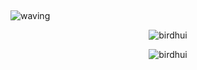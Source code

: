 ##  <a id="waving">
![waving](https://capsule-render.vercel.app/api?type=waving&height=270&text=Welcome!%20My%20little%20Github%20&fontSize=40&fontAlign=65&fontAlignY=40&color=gradient)

<!-- [![Solved.ac
프로필](http://mazassumnida.wtf/api/v2/generate_badge?boj=birdhui)](https://solved.ac/malkoring) -->
<p align="center"> <img src="https://github-readme-stats.vercel.app/api?username=birdhui&theme=gotham&show_icons=true" alt="birdhui" /> 
<p align="center"> <img src="https://github-readme-stats.vercel.app/api?username=birdhui&show_icons=true&theme=transparent" alt="birdhui" /> 



 
<!--
**birdhui/birdhui** is a ✨ _special_ ✨ repository because its `README.md` (this file) appears on your GitHub profile.

Here are some ideas to get you started:

- 🔭 I’m currently working on ...
- 🌱 I’m currently learning ...
- 👯 I’m looking to collaborate on ...
- 🤔 I’m looking for help with ...
- 💬 Ask me about ...
- 📫 How to reach me: ...
- 😄 Pronouns: ...
- ⚡ Fun fact: ...
-->

